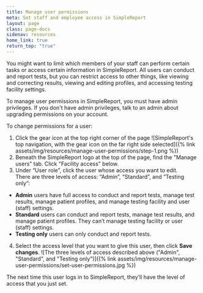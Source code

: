 ```yaml
---
title: Manage user permissions
meta: Set staff and employee access in SimpleReport
layout: page
class: page-docs
sidenav: resources
home_link: true
return_top: "true"
---
```


You might want to limit which members of your staff can perform certain tasks or access certain information in SimpleReport. All users can conduct and report tests, but you can restrict access to other things, like viewing and correcting results, viewing and editing profiles, and accessing testing facility settings.

To manage user permissions in SimpleReport, you must have admin privileges. If you don't have admin privileges, talk to an admin about upgrading permissions on your account.

To change permissions for a user:

1. Click the gear icon at the top right corner of the page
   ![SimpleReport's top navigation, with the gear icon on the far right side selected]({% link assets/img/resources/manage-user-permissions/step-1.png %})
2. Beneath the SimpleReport logo at the top of the page, find the "Manage users" tab. Click "Facility access" below.
3. Under “User role”, click the user whose access you want to edit.<br>
   There are three levels of access: “Admin”, “Standard”, and “Testing only”:

- **Admin** users have full access to conduct and report tests, manage test results, manage patient profiles, and manage testing facility and user (staff) settings.
- **Standard** users can conduct and report tests, manage test results, and manage patient profiles. They can’t manage testing facility or user (staff) settings.
- **Testing only** users can only conduct and report tests.

4. Select the access level that you want to give this user, then click **Save changes**.
   ![The three levels of access described above ("Admin", "Standard", and "Testing only")]({% link assets/img/resources/manage-user-permissions/set-user-permissions.jpg %})

The next time this user logs in to SimpleReport, they’ll have the level of access that you just set.
